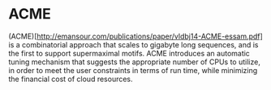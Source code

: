 # ACME
(ACME)[http://emansour.com/publications/paper/vldbj14-ACME-essam.pdf] is a combinatorial approach that scales to gigabyte long sequences, and is the first to support supermaximal motifs. ACME introduces an automatic tuning mechanism that suggests the appropriate number of CPUs to utilize, in order to meet the user constraints in terms of run time, while minimizing the financial cost of cloud resources.
